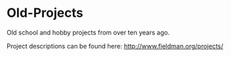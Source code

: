 Old-Projects
============

Old school and hobby projects from over ten years ago.

Project descriptions can be found here: http://www.fieldman.org/projects/